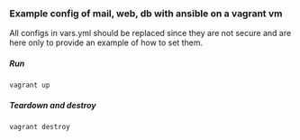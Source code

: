 ### Example config of mail, web, db with ansible on a vagrant vm
All configs in vars.yml should be replaced since they are not secure and are here only to provide an example of how to set them.

##### Run
```
vagrant up
```

##### Teardown and destroy
```
vagrant destroy
```
